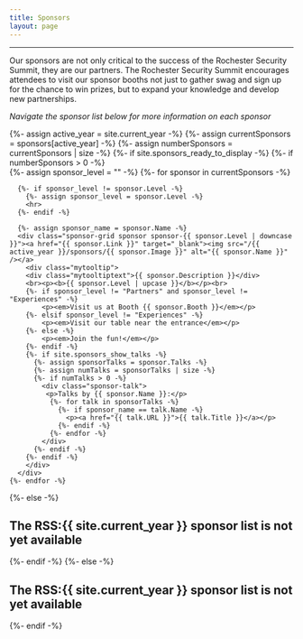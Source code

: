 ```yaml
---
title: Sponsors
layout: page
---
```

<hr>
<div class="block-text">
<p>Our sponsors are not only critical to the success of the Rochester Security Summit, they are our partners. The Rochester Security Summit encourages attendees to visit our sponsor booths not just to gather swag and sign up for the chance to win prizes, but to expand your knowledge and develop new partnerships.</p>

*Navigate the sponsor list below for more information on each sponsor*
</div>
{%- assign active_year = site.current_year -%}
{%- assign currentSponsors = sponsors[active_year] -%}
{%- assign numberSponsors = currentSponsors | size -%}
{%- if site.sponsors_ready_to_display -%}
{%- if numberSponsors > 0 -%}
  <div class="row sponsors">
    {%- assign sponsor_level = "" -%}
	{%- for sponsor in currentSponsors -%}
	
	  {%- if sponsor_level != sponsor.Level -%}
        {%- assign sponsor_level = sponsor.Level -%}
		<hr>
      {%- endif -%} 
	  
	  {%- assign sponsor_name = sponsor.Name -%}
      <div class="sponsor-grid sponsor sponsor-{{ sponsor.Level | downcase }}"><a href="{{ sponsor.Link }}" target="_blank"><img src="/{{ active_year }}/sponsors/{{ sponsor.Image }}" alt="{{ sponsor.Name }}" /></a>
	    <div class="mytooltip">
	    <div class="mytooltiptext">{{ sponsor.Description }}</div>
	    <br><p><b>{{ sponsor.Level | upcase }}</b></p><br>
		{%- if sponsor_level != "Partners" and sponsor_level != "Experiences" -%}
			<p><em>Visit us at Booth {{ sponsor.Booth }}</em></p>
		{%- elsif sponsor_level != "Experiences" -%}
			<p><em>Visit our table near the entrance</em></p>
		{%- else -%}
			<p><em>Join the fun!</em></p>
		{%- endif -%}
	    {%- if site.sponsors_show_talks -%}
	      {%- assign sponsorTalks = sponsor.Talks -%}
		  {%- assign numTalks = sponsorTalks | size -%}
	      {%- if numTalks > 0 -%}
	        <div class="sponsor-talk">
	         <p>Talks by {{ sponsor.Name }}:</p>
	          {%- for talk in sponsorTalks -%}
	            {%- if sponsor_name == talk.Name -%}
	              <p><a href="{{ talk.URL }}">{{ talk.Title }}</a></p>
	            {%- endif -%}
	          {%- endfor -%}
		    </div>
	      {%- endif -%}
	    {%- endif -%}
	    </div>
	  </div>
    {%- endfor -%}
  </div>
{%- else -%}
<h2 class="center">The RSS:{{ site.current_year }} sponsor list is not yet available</h2>
{%- endif -%}
{%- else -%}
<h2 class="center">The RSS:{{ site.current_year }} sponsor list is not yet available</h2>
{%- endif -%}
